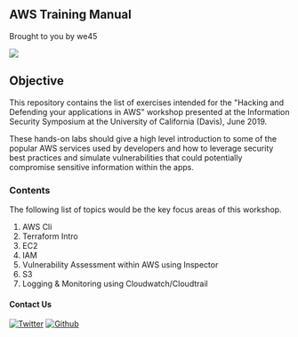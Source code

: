 ## AWS Training Manual

Brought to you by we45

![](img/we45logo.jpg)

## Objective
This repository contains the list of exercises intended for the "Hacking and Defending your applications in AWS" workshop presented at the Information Security Symposium at the University of California (Davis), June 2019. 

These hands-on labs should give a high level introduction to some of the popular AWS services used by developers and how to leverage security best practices and simulate vulnerabilities that could potentially compromise sensitive information within the apps.  

### Contents
The following list of topics would be the key focus areas of this workshop. 

1. AWS Cli
2. Terraform Intro
3. EC2
4. IAM
5. Vulnerability Assessment within AWS using Inspector
6. S3
7. Logging & Monitoring using Cloudwatch/Cloudtrail




#### Contact Us
[![Twitter](img/twitter.png)](https://twitter.com/we45)
[![Github](img/github.png)](https://github.com/we45)
